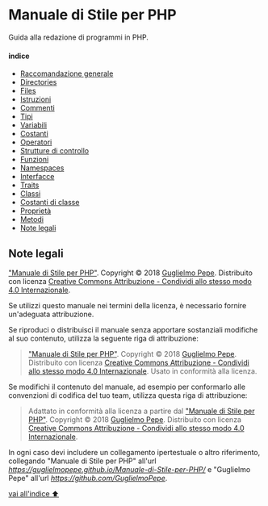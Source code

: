 
# Manuale di Stile per PHP
Guida alla redazione di programmi in PHP.

#### indice
* [Raccomandazione generale](#raccomandazione-generale)
* [Directories](#directories)
* [Files](#files)
* [Istruzioni](#istruzioni)
* [Commenti](#commenti)
* [Tipi](#tipi)
* [Variabili](#variabili)
* [Costanti](#costanti)
* [Operatori](#operatori)
* [Strutture di controllo](#strutture-di-controllo)
* [Funzioni](#funzioni)
* [Namespaces](#namespaces)
* [Interfacce](#interfacce)
* [Traits](#traits)
* [Classi](#classi)
* [Costanti di classe](#costanti-di-classe)
* [Proprietà](#proprietà)
* [Metodi](#metodi)
* [Note legali](#note-legali)


## Note legali

["Manuale di Stile per PHP"](https://guglielmopepe.github.io/Manuale-di-Stile-per-PHP/). Copyright &copy; 2018 [Guglielmo Pepe](https://github.com/GuglielmoPepe). Distribuito con licenza [Creative Commons Attribuzione - Condividi allo stesso modo 4.0 Internazionale](http://creativecommons.org/licenses/by-sa/4.0/legalcode).

Se utilizzi questo manuale nei termini della licenza, è necessario fornire un'adeguata attribuzione.

Se riproduci o distribuisci il manuale senza apportare sostanziali modifiche al suo contenuto, utilizza la seguente riga di attribuzione:

> ["Manuale di Stile per PHP"](https://guglielmopepe.github.io/Manuale-di-Stile-per-PHP/). Copyright &copy; 2018 [Guglielmo Pepe](https://github.com/GuglielmoPepe). Distribuito con licenza [Creative Commons Attribuzione - Condividi allo stesso modo 4.0 Internazionale](http://creativecommons.org/licenses/by-sa/4.0/legalcode). Usato in conformità alla licenza.

Se modifichi il contenuto del manuale, ad esempio per conformarlo alle convenzioni di codifica del tuo team, utilizza questa riga di attribuzione:

> Adattato in conformità alla licenza a partire dal ["Manuale di Stile per PHP"](https://guglielmopepe.github.io/Manuale-di-Stile-per-PHP/). Copyright &copy; 2018 [Guglielmo Pepe](https://github.com/GuglielmoPepe). Distribuito con licenza [Creative Commons Attribuzione - Condividi allo stesso modo 4.0 Internazionale](http://creativecommons.org/licenses/by-sa/4.0/legalcode).

In ogni caso devi includere un collegamento ipertestuale o altro riferimento, collegando "Manuale di Stile per PHP" all'url _https://guglielmopepe.github.io/Manuale-di-Stile-per-PHP/_ e "Guglielmo Pepe" all'url _https://github.com/GuglielmoPepe_.


[vai all'indice ⬆](#indice)

